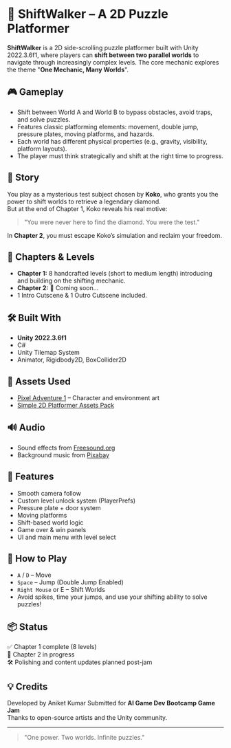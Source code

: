 # 🌌 ShiftWalker – A 2D Puzzle Platformer

**ShiftWalker** is a 2D side-scrolling puzzle platformer built with Unity 2022.3.6f1, where players can **shift between two parallel worlds** to navigate through increasingly complex levels. The core mechanic explores the theme "**One Mechanic, Many Worlds**".

## 🎮 Gameplay

- Shift between World A and World B to bypass obstacles, avoid traps, and solve puzzles.
- Features classic platforming elements: movement, double jump, pressure plates, moving platforms, and hazards.
- Each world has different physical properties (e.g., gravity, visibility, platform layouts).
- The player must think strategically and shift at the right time to progress.

## 📖 Story

You play as a mysterious test subject chosen by **Koko**, who grants you the power to shift worlds to retrieve a legendary diamond.  
But at the end of Chapter 1, Koko reveals his real motive:  
> "You were never here to find the diamond. You were the test."

In **Chapter 2**, you must escape Koko’s simulation and reclaim your freedom.

## 🧩 Chapters & Levels

- **Chapter 1:** 8 handcrafted levels (short to medium length) introducing and building on the shifting mechanic.
- **Chapter 2:** 🚧 Coming soon...
- 1 Intro Cutscene & 1 Outro Cutscene included.

## 🛠 Built With

- **Unity 2022.3.6f1**
- C#
- Unity Tilemap System
- Animator, Rigidbody2D, BoxCollider2D

## 🎨 Assets Used

- [Pixel Adventure 1](https://assetstore.unity.com/packages/2d/characters/pixel-adventure-1-155360) – Character and environment art  
- [Simple 2D Platformer Assets Pack](https://assetstore.unity.com/packages/2d/characters/simple-2d-platformer-assets-pack-188518)

## 🔊 Audio

- Sound effects from [Freesound.org](https://freesound.org)  
- Background music from [Pixabay](https://pixabay.com)

## 🚀 Features

- Smooth camera follow
- Custom level unlock system (PlayerPrefs)
- Pressure plate + door system
- Moving platforms
- Shift-based world logic
- Game over & win panels
- UI and main menu with level select

## 🧪 How to Play

- `A` / `D` – Move
- `Space` – Jump (Double Jump Enabled)
- `Right Mouse` or E – Shift Worlds
- Avoid spikes, time your jumps, and use your shifting ability to solve puzzles!

## 📦 Status

✅ Chapter 1 complete (8 levels)  
🚧 Chapter 2 in progress  
🛠 Polishing and content updates planned post-jam

## 💡 Credits

Developed by Aniket Kumar
Submitted for **AI Game Dev Bootcamp Game Jam**  
Thanks to open-source artists and the Unity community.

---

> "One power. Two worlds. Infinite puzzles."

